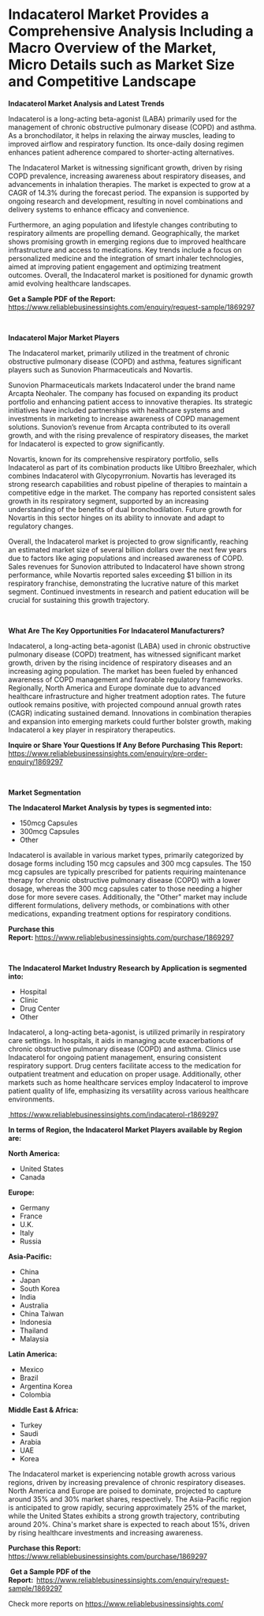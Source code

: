 <p><h1>Indacaterol Market Provides a Comprehensive Analysis Including a Macro Overview of the Market, Micro Details such as Market Size and Competitive Landscape</h1></p><p><strong>Indacaterol Market Analysis and Latest Trends</strong></p>
<p><p>Indacaterol is a long-acting beta-agonist (LABA) primarily used for the management of chronic obstructive pulmonary disease (COPD) and asthma. As a bronchodilator, it helps in relaxing the airway muscles, leading to improved airflow and respiratory function. Its once-daily dosing regimen enhances patient adherence compared to shorter-acting alternatives.</p><p>The Indacaterol Market is witnessing significant growth, driven by rising COPD prevalence, increasing awareness about respiratory diseases, and advancements in inhalation therapies. The market is expected to grow at a CAGR of 14.3% during the forecast period. The expansion is supported by ongoing research and development, resulting in novel combinations and delivery systems to enhance efficacy and convenience. </p><p>Furthermore, an aging population and lifestyle changes contributing to respiratory ailments are propelling demand. Geographically, the market shows promising growth in emerging regions due to improved healthcare infrastructure and access to medications. Key trends include a focus on personalized medicine and the integration of smart inhaler technologies, aimed at improving patient engagement and optimizing treatment outcomes. Overall, the Indacaterol market is positioned for dynamic growth amid evolving healthcare landscapes.</p></p>
<p><strong>Get a Sample PDF of the Report:&nbsp;</strong> <a href="https://www.reliablebusinessinsights.com/enquiry/request-sample/1869297?utm_campaign=2287&utm_medium=2&utm_source=Github&utm_content=ia&utm_term=08032025&utm_id=indacaterol">https://www.reliablebusinessinsights.com/enquiry/request-sample/1869297</a></p>
<p>&nbsp;</p>
<p><strong>Indacaterol Major Market Players</strong></p>
<p><p>The Indacaterol market, primarily utilized in the treatment of chronic obstructive pulmonary disease (COPD) and asthma, features significant players such as Sunovion Pharmaceuticals and Novartis. </p><p>Sunovion Pharmaceuticals markets Indacaterol under the brand name Arcapta Neohaler. The company has focused on expanding its product portfolio and enhancing patient access to innovative therapies. Its strategic initiatives have included partnerships with healthcare systems and investments in marketing to increase awareness of COPD management solutions. Sunovion’s revenue from Arcapta contributed to its overall growth, and with the rising prevalence of respiratory diseases, the market for Indacaterol is expected to grow significantly.</p><p>Novartis, known for its comprehensive respiratory portfolio, sells Indacaterol as part of its combination products like Ultibro Breezhaler, which combines Indacaterol with Glycopyrronium. Novartis has leveraged its strong research capabilities and robust pipeline of therapies to maintain a competitive edge in the market. The company has reported consistent sales growth in its respiratory segment, supported by an increasing understanding of the benefits of dual bronchodilation. Future growth for Novartis in this sector hinges on its ability to innovate and adapt to regulatory changes.</p><p>Overall, the Indacaterol market is projected to grow significantly, reaching an estimated market size of several billion dollars over the next few years due to factors like aging populations and increased awareness of COPD. Sales revenues for Sunovion attributed to Indacaterol have shown strong performance, while Novartis reported sales exceeding $1 billion in its respiratory franchise, demonstrating the lucrative nature of this market segment. Continued investments in research and patient education will be crucial for sustaining this growth trajectory.</p></p>
<p>&nbsp;</p>
<p><strong>What Are The Key Opportunities For Indacaterol Manufacturers?</strong></p>
<p><p>Indacaterol, a long-acting beta-agonist (LABA) used in chronic obstructive pulmonary disease (COPD) treatment, has witnessed significant market growth, driven by the rising incidence of respiratory diseases and an increasing aging population. The market has been fueled by enhanced awareness of COPD management and favorable regulatory frameworks. Regionally, North America and Europe dominate due to advanced healthcare infrastructure and higher treatment adoption rates. The future outlook remains positive, with projected compound annual growth rates (CAGR) indicating sustained demand. Innovations in combination therapies and expansion into emerging markets could further bolster growth, making Indacaterol a key player in respiratory therapeutics.</p></p>
<p><strong>Inquire or Share Your Questions If Any Before Purchasing This Report:</strong> <a href="https://www.reliablebusinessinsights.com/enquiry/pre-order-enquiry/1869297?utm_campaign=2287&utm_medium=2&utm_source=Github&utm_content=ia&utm_term=08032025&utm_id=indacaterol">https://www.reliablebusinessinsights.com/enquiry/pre-order-enquiry/1869297</a></p>
<p>&nbsp;</p>
<p><strong>Market Segmentation</strong></p>
<p><strong>The Indacaterol Market Analysis by types is segmented into:</strong></p>
<p><ul><li>150mcg Capsules</li><li>300mcg Capsules</li><li>Other</li></ul></p>
<p><p>Indacaterol is available in various market types, primarily categorized by dosage forms including 150 mcg capsules and 300 mcg capsules. The 150 mcg capsules are typically prescribed for patients requiring maintenance therapy for chronic obstructive pulmonary disease (COPD) with a lower dosage, whereas the 300 mcg capsules cater to those needing a higher dose for more severe cases. Additionally, the "Other" market may include different formulations, delivery methods, or combinations with other medications, expanding treatment options for respiratory conditions.</p></p>
<p><strong>Purchase this Report:&nbsp;</strong><a href="https://www.reliablebusinessinsights.com/purchase/1869297?utm_campaign=2287&utm_medium=2&utm_source=Github&utm_content=ia&utm_term=08032025&utm_id=indacaterol">https://www.reliablebusinessinsights.com/purchase/1869297</a></p>
<p>&nbsp;</p>
<p><strong>The Indacaterol Market Industry Research by Application is segmented into:</strong></p>
<p><ul><li>Hospital</li><li>Clinic</li><li>Drug Center</li><li>Other</li></ul></p>
<p><p>Indacaterol, a long-acting beta-agonist, is utilized primarily in respiratory care settings. In hospitals, it aids in managing acute exacerbations of chronic obstructive pulmonary disease (COPD) and asthma. Clinics use Indacaterol for ongoing patient management, ensuring consistent respiratory support. Drug centers facilitate access to the medication for outpatient treatment and education on proper usage. Additionally, other markets such as home healthcare services employ Indacaterol to improve patient quality of life, emphasizing its versatility across various healthcare environments.</p></p>
<p><a href="https://www.reliablebusinessinsights.com/indacaterol-r1869297?utm_campaign=2287&utm_medium=2&utm_source=Github&utm_content=ia&utm_term=08032025&utm_id=indacaterol">&nbsp;https://www.reliablebusinessinsights.com/indacaterol-r1869297</a></p>
<p><strong>In terms of Region, the Indacaterol Market Players available by Region are:</strong></p>
<p>
    <p> <strong> North America: </strong>
        <ul>
            <li>United States</li>
            <li>Canada</li>
        </ul>
        </p> 
    <p> <strong> Europe: </strong>
        <ul>
            <li>Germany</li>
            <li>France</li>
            <li>U.K.</li>
            <li>Italy</li>
            <li>Russia</li>
        </ul>
        </p> 
    <p> <strong> Asia-Pacific: </strong>
        <ul>
            <li>China</li>
            <li>Japan</li>
            <li>South Korea</li>
            <li>India</li>
            <li>Australia</li>
            <li>China Taiwan</li>
            <li>Indonesia</li>
            <li>Thailand</li>
            <li>Malaysia</li>
        </ul>
        </p> 
    <p> <strong> Latin America: </strong>
        <ul>
            <li>Mexico</li>
            <li>Brazil</li>
            <li>Argentina Korea</li>
            <li>Colombia</li>
        </ul>
        </p> 
    <p> <strong> Middle East & Africa: </strong>
        <ul>
            <li>Turkey</li>
            <li>Saudi</li>
            <li>Arabia</li>
            <li>UAE</li>
            <li>Korea</li>
        </ul>
    </p>
    </p>
<p><p>The Indacaterol market is experiencing notable growth across various regions, driven by increasing prevalence of chronic respiratory diseases. North America and Europe are poised to dominate, projected to capture around 35% and 30% market shares, respectively. The Asia-Pacific region is anticipated to grow rapidly, securing approximately 25% of the market, while the United States exhibits a strong growth trajectory, contributing around 20%. China's market share is expected to reach about 15%, driven by rising healthcare investments and increasing awareness.</p></p>
<p><strong>Purchase this Report: </strong><a href="https://www.reliablebusinessinsights.com/purchase/1869297?utm_campaign=2287&utm_medium=2&utm_source=Github&utm_content=ia&utm_term=08032025&utm_id=indacaterol">https://www.reliablebusinessinsights.com/purchase/1869297</a></p>
<p>&nbsp;<strong>Get a Sample PDF of the Report:&nbsp;&nbsp;</strong><a href="https://www.reliablebusinessinsights.com/enquiry/request-sample/1869297?utm_campaign=2287&utm_medium=2&utm_source=Github&utm_content=ia&utm_term=08032025&utm_id=indacaterol">https://www.reliablebusinessinsights.com/enquiry/request-sample/1869297</a></p>
<p><strong></strong></p>
<p>Check more reports on <a href="https://www.reliablebusinessinsights.com/?utm_campaign=2287&utm_medium=2&utm_source=Github&utm_content=ia&utm_term=08032025&utm_id=indacaterol">https://www.reliablebusinessinsights.com/</a></p>